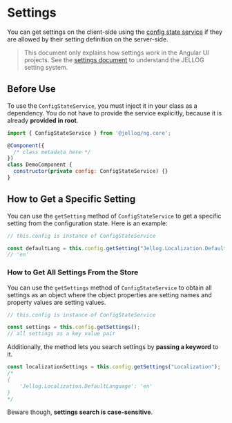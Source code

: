 # Settings

You can get settings on the client-side using the [config state service](./Config-State.md) if they are allowed by their setting definition on the server-side.

> This document only explains how settings work in the Angular UI projects. See the [settings document](../../Settings.md) to understand the JELLOG setting system.

## Before Use

To use the `ConfigStateService`, you must inject it in your class as a dependency. You do not have to provide the service explicitly, because it is already **provided in root**.

```js
import { ConfigStateService } from '@jellog/ng.core';

@Component({
  /* class metadata here */
})
class DemoComponent {
  constructor(private config: ConfigStateService) {}
}
```

## How to Get a Specific Setting

You can use the `getSetting` method of `ConfigStateService` to get a specific setting from the configuration state. Here is an example:

```js
// this.config is instance of ConfigStateService

const defaultLang = this.config.getSetting("Jellog.Localization.DefaultLanguage");
// 'en'
```

### How to Get All Settings From the Store

You can use the `getSettings` method of `ConfigStateService` to obtain all settings as an object where the object properties are setting names and property values are setting values.

```js
// this.config is instance of ConfigStateService

const settings = this.config.getSettings();
// all settings as a key value pair
```

Additionally, the method lets you search settings by **passing a keyword** to it.

```js
const localizationSettings = this.config.getSettings("Localization");
/*
{
	'Jellog.Localization.DefaultLanguage': 'en'
}
*/
```

Beware though, **settings search is case-sensitive**.
